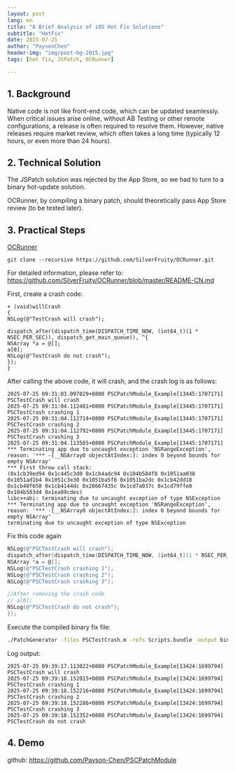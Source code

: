 ```yaml
---
layout: post
lang: en
title: "A Brief Analysis of iOS Hot Fix Solutions"
subtitle: "HotFix"
date: 2025-07-25
author: "PaysonChen"
header-img: "img/post-bg-2015.jpg"
tags: [hot fix, JSPatch, OCRunner]

---
```


## 1. Background

Native code is not like front-end code, which can be updated seamlessly. When critical issues arise online, without AB Testing or other remote configurations, a release is often required to resolve them. However, native releases require market review, which often takes a long time (typically 12 hours, or even more than 24 hours).

## 2. Technical Solution

The JSPatch solution was rejected by the App Store, so we had to turn to a binary hot-update solution.

OCRunner, by compiling a binary patch, should theoretically pass App Store review (to be tested later).

## 3. Practical Steps

[OCRunner](https://cocoapods.org/pods/OCRunner)

```shell
git clone --recursive https://github.com/SilverFruity/OCRunner.git
```

For detailed information, please refer to: https://github.com/SilverFruity/OCRunner/blob/master/README-CN.md

First, create a crash code:

```objc
+ (void)willCrash
{
NSLog(@"TestCrash will crash");

dispatch_after(dispatch_time(DISPATCH_TIME_NOW, (int64_t)(1 * NSEC_PER_SEC)), dispatch_get_main_queue(), ^{
NSArray *a = @[];
a[0];
NSLog(@"TestCrash do not crash");
});
}

```

 After calling the above code, it will crash, and the crash log is as follows:

```
2025-07-25 09:31:03.097029+0800 PSCPatchModule_Example[13445:1707171] PSCTestCrash will crash
2025-07-25 09:31:04.112481+0800 PSCPatchModule_Example[13445:1707171] PSCTestCrash crashing 1
2025-07-25 09:31:04.112714+0800 PSCPatchModule_Example[13445:1707171] PSCTestCrash crashing 2
2025-07-25 09:31:04.112792+0800 PSCPatchModule_Example[13445:1707171] PSCTestCrash crashing 3
2025-07-25 09:31:04.113585+0800 PSCPatchModule_Example[13445:1707171] *** Terminating app due to uncaught exception 'NSRangeException', reason: '*** -[__NSArray0 objectAtIndex:]: index 0 beyond bounds for empty NSArray'
*** First throw call stack:
(0x1cb39ed94 0x1c445c3d0 0x1cb4adc94 0x104b584f8 0x1051aa038 0x1051ad1b4 0x1051c3e30 0x1051ba5f8 0x1051ba2dc 0x1cb42dd18 0x1cb40f650 0x1cb4144dc 0x20667435c 0x1cd7a037c 0x1cd79ffe0 0x104b583d4 0x1ea89cdec)
libc++abi: terminating due to uncaught exception of type NSException
*** Terminating app due to uncaught exception 'NSRangeException', reason: '*** -[__NSArray0 objectAtIndex:]: index 0 beyond bounds for empty NSArray'
terminating due to uncaught exception of type NSException
```

Fix this code again

```objective-c
NSLog(@"PSCTestCrash will crash");
dispatch_after(dispatch_time(DISPATCH_TIME_NOW, (int64_t)(1 * NSEC_PER_SEC)), dispatch_get_main_queue(), ^{
NSArray *a = @[];
NSLog(@"PSCTestCrash crashing 1");
NSLog(@"PSCTestCrash crashing 2");
NSLog(@"PSCTestCrash crashing 3");

//After removing the crash code
// a[0];
NSLog(@"PSCTestCrash do not crash");
});
```

Execute the compiled binary fix file:

```sh
./PatchGenerator -files PSCTestCrash.m -refs Scripts.bundle -output binarypatch
```

Log output:

```
2025-07-25 09:39:17.113022+0800 PSCPatchModule_Example[13424:1699794] PSCTestCrash will crash
2025-07-25 09:39:18.152015+0800 PSCPatchModule_Example[13424:1699794] PSCTestCrash crashing 1
2025-07-25 09:39:18.152216+0800 PSCPatchModule_Example[13424:1699794] PSCTestCrash crashing 2
2025-07-25 09:39:18.152286+0800 PSCPatchModule_Example[13424:1699794] PSCTestCrash crashing 3
2025-07-25 09:39:18.152352+0800 PSCPatchModule_Example[13424:1699794] PSCTestCrash do not crash
```

## 4. Demo

github: https://github.com/Payson-Chen/PSCPatchModule